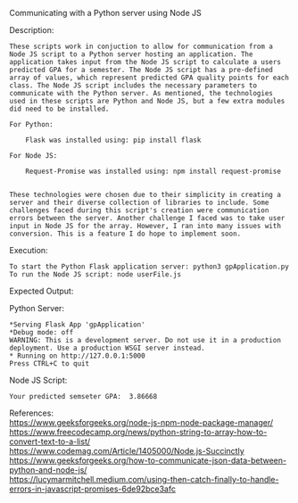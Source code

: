 Communicating with a Python server using Node JS


Description:

    These scripts work in conjuction to allow for communication from a Node JS script to a Python server hosting an application. The application takes input from the Node JS script to calculate a users predicted GPA for a semester. The Node JS script has a pre-defined array of values, which represent predicted GPA quality points for each class. The Node JS script includes the necessary parameters to communicate with the Python server. As mentioned, the technologies used in these scripts are Python and Node JS, but a few extra modules did need to be installed.

    For Python:

        Flask was installed using: pip install flask
    
    For Node JS:

        Request-Promise was installed using: npm install request-promise


    These technologies were chosen due to their simplicity in creating a server and their diverse collection of libraries to include. Some challenges faced during this script's creation were communication errors between the server. Another challenge I faced was to take user input in Node JS for the array. However, I ran into many issues with conversion. This is a feature I do hope to implement soon. 


Execution:

    To start the Python Flask application server: python3 gpApplication.py
    To run the Node JS script: node userFile.js


Expected Output:

  Python Server:
  
    *Serving Flask App 'gpApplication'
    *Debug mode: off
    WARNING: This is a development server. Do not use it in a production deployment. Use a production WSGI server instead.
    * Running on http://127.0.0.1:5000
    Press CTRL+C to quit


  Node JS Script:
  
    Your predicted semseter GPA:  3.86668



References:    
https://www.geeksforgeeks.org/node-js-npm-node-package-manager/    
https://www.freecodecamp.org/news/python-string-to-array-how-to-convert-text-to-a-list/    
https://www.codemag.com/Article/1405000/Node.js-Succinctly    
https://www.geeksforgeeks.org/how-to-communicate-json-data-between-python-and-node-js/    
https://lucymarmitchell.medium.com/using-then-catch-finally-to-handle-errors-in-javascript-promises-6de92bce3afc    
   
